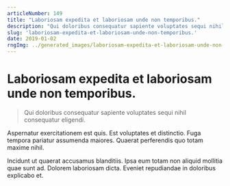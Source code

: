 ```yaml
---
articleNumber: 149
title: "Laboriosam expedita et laboriosam unde non temporibus."
description: "Qui doloribus consequatur sapiente voluptates sequi nihil consequatur eligendi."
slug: 'laboriosam-expedita-et-laboriosam-unde-non-temporibus.'
date: 2019-01-02
rngImg: ../generated_images/laboriosam-expedita-et-laboriosam-unde-non-temporibus..jpg
---
```


# Laboriosam expedita et laboriosam unde non temporibus.

> Qui doloribus consequatur sapiente voluptates sequi nihil consequatur eligendi.

Aspernatur exercitationem est quis. Est voluptates et distinctio. Fuga tempora pariatur assumenda maiores. Quaerat perferendis quo totam maxime nihil.
 Incidunt ut quaerat accusamus blanditiis. Ipsa eum totam non aliquid mollitia quae sunt ad. Dolorem laboriosam dicta. Eveniet repudiandae in doloribus explicabo et.
